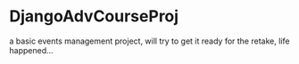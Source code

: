 # DjangoAdvCourseProj
a basic events management project,
will try to get it ready for the retake, life happened...
